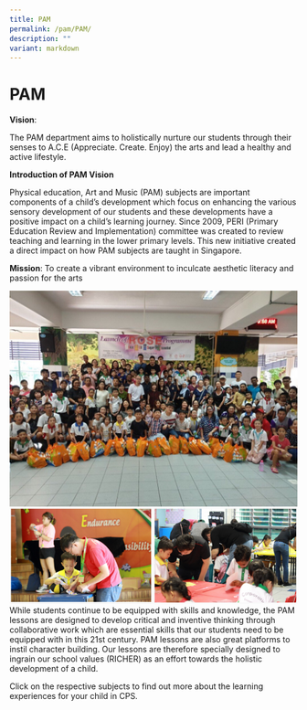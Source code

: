 ```yaml
---
title: PAM
permalink: /pam/PAM/
description: ""
variant: markdown
---
```

PAM
===

**Vision**:   

The PAM department aims to holistically nurture our students through their senses to A.C.E (Appreciate. Create. Enjoy) the arts and lead a healthy and active lifestyle.  
  

**Introduction of PAM Vision**

Physical education, Art and Music (PAM) subjects are important components of a child’s development which focus on enhancing the various sensory development of our students and these developments have a positive impact on a child’s learning journey. Since 2009, PERI (Primary Education Review and Implementation) committee was created to review teaching and learning in the lower primary levels. This new initiative created a direct impact on how PAM subjects are taught in Singapore.     

  

**Mission**: To create a vibrant environment to inculcate aesthetic literacy and passion for the arts

![](/images/PAM%20MAIN%20PAGE_2.jpg)
![](/images/PAM.png)
While students continue to be equipped with skills and knowledge, the PAM lessons are designed to develop critical and inventive thinking through collaborative work which are essential skills that our students need to be equipped with in this 21st century. PAM lessons are also great platforms to instil character building. Our lessons are therefore specially designed to ingrain our school values (RICHER) as an effort towards the holistic development of a child. 

Click on the respective subjects to find out more about the learning experiences for your child in CPS.